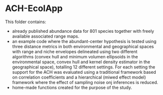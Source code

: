 # ACH-EcolApp

This folder contains:
- already published abundance data for 801 species together with freely available associated range maps. 
- an example code where the abundant-center hypothesis is tested using three distance metrics in both environmental and geographical spaces with range and niche envelopes delineated using two different algorithms (convex hull and minimum volumen ellipsoids in the environmental space, convex hull and kernel density estimator in the geographical space), totalling 12 different settings. For each setting the support for the ACH was evaluated using a traditional framework based on correlation coefficients and a hierarchical (miwed effect model) framework where the effect of sampling noise onj inferences is reduced.
- home-made functions created for the purpose of the study.
